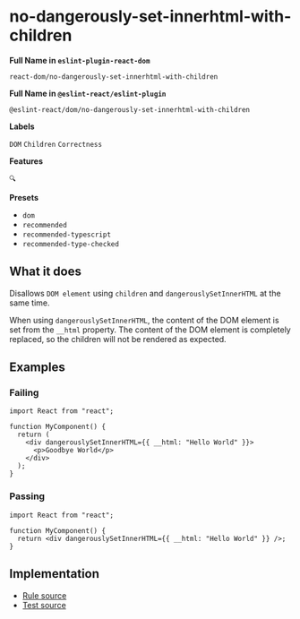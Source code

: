 # no-dangerously-set-innerhtml-with-children

**Full Name in `eslint-plugin-react-dom`**

```plain copy
react-dom/no-dangerously-set-innerhtml-with-children
```

**Full Name in `@eslint-react/eslint-plugin`**

```plain copy
@eslint-react/dom/no-dangerously-set-innerhtml-with-children
```

**Labels**

`DOM` `Children` `Correctness`

**Features**

`🔍`

**Presets**

- `dom`
- `recommended`
- `recommended-typescript`
- `recommended-type-checked`

## What it does

Disallows `DOM element` using `children` and `dangerouslySetInnerHTML` at the same time.

When using `dangerouslySetInnerHTML`, the content of the DOM element is set from the `__html` property. The content of the DOM element is completely replaced, so the children will not be rendered as expected.

## Examples

### Failing

```tsx
import React from "react";

function MyComponent() {
  return (
    <div dangerouslySetInnerHTML={{ __html: "Hello World" }}>
      <p>Goodbye World</p>
    </div>
  );
}
```

### Passing

```tsx
import React from "react";

function MyComponent() {
  return <div dangerouslySetInnerHTML={{ __html: "Hello World" }} />;
}
```

## Implementation

- [Rule source](https://github.com/rEl1cx/eslint-react/tree/main/packages/plugins/eslint-plugin-react-dom/src/rules/no-dangerously-set-innerhtml-with-children.ts)
- [Test source](https://github.com/rEl1cx/eslint-react/tree/main/packages/plugins/eslint-plugin-react-dom/src/rules/no-dangerously-set-innerhtml-with-children.spec.ts)
